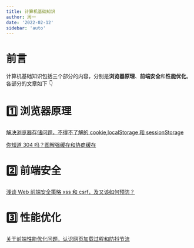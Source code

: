 ```yaml
---
title: 计算机基础知识
author: 周一
date: '2022-02-12'
sidebar: 'auto'
---
```


# 前言

计算机基础知识包括三个部分的内容，分别是**浏览器原理**、**前端安全**和**性能优化**。各部分的文章如下 👇

# 1️⃣ 浏览器原理

[解决浏览器存储问题，不得不了解的 cookie,localStorage 和 sessionStorage](Browser/001.md)

[你知道 304 吗？图解强缓存和协商缓存](Browser/002.md)

# 2️⃣ 前端安全

[浅谈 Web 前端安全策略 xss 和 csrf，及又该如何预防？](Security/001.md)

# 3️⃣ 性能优化

[关于前端性能优化问题，认识网页加载过程和防抖节流](PerformanceOptimization/001.md)
